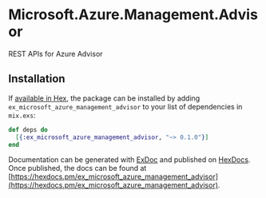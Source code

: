 # Microsoft.Azure.Management.Advisor

REST APIs for Azure Advisor

## Installation

If [available in Hex](https://hex.pm/docs/publish), the package can be installed
by adding `ex_microsoft_azure_management_advisor` to your list of dependencies in `mix.exs`:

```elixir
def deps do
  [{:ex_microsoft_azure_management_advisor, "~> 0.1.0"}]
end
```

Documentation can be generated with [ExDoc](https://github.com/elixir-lang/ex_doc)
and published on [HexDocs](https://hexdocs.pm). Once published, the docs can
be found at [https://hexdocs.pm/ex_microsoft_azure_management_advisor](https://hexdocs.pm/ex_microsoft_azure_management_advisor).
